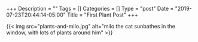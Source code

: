 +++
Description = ""
Tags = []
Categories = []
Type = "post"
Date = "2019-07-23T20:44:14-05:00"
Title = "First Plant Post"
+++

{{< img src="plants-and-milo.jpg" alt="milo the cat sunbathes in the window, with lots of plants around him" >}}
